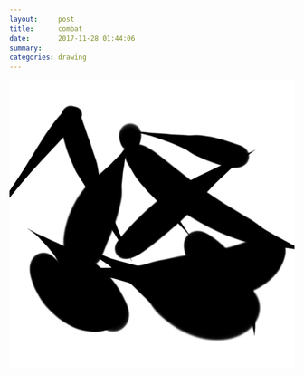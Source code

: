 ```yaml
---
layout:     post
title:      combat
date:       2017-11-28 01:44:06
summary:    
categories: drawing
---
```

![combat](/images/diary/combat.png "!")
